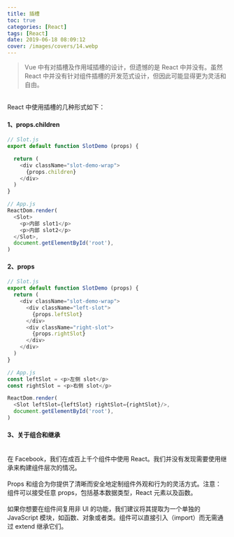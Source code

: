```yaml
---
title: 插槽
toc: true
categories: [React]
tags: [React]
date: 2019-06-18 08:09:12
cover: /images/covers/14.webp
---
```


> Vue 中有对插槽及作用域插槽的设计，但遗憾的是 React 中并没有。虽然 React 中并没有针对组件插槽的开发范式设计，但因此可能显得更为灵活和自由。


<br />React 中使用插槽的几种形式如下：<br />

<a name="1h9sD"></a>
#### 1、props.children
```javascript
// Slot.js
export default function SlotDemo (props) {

  return (
    <div className="slot-demo-wrap">
      {props.children}
    </div>
  )
}

// App.js
ReactDom.render(
  <Slot>
    <p>内部 slot1</p>
    <p>内部 slot2</p>
  </Slot>,
  document.getElementById('root'),
)
```


<a name="2HJrC"></a>
#### 2、props
```javascript
// Slot.js
export default function SlotDemo (props) {
  return (
    <div className="slot-demo-wrap">
      <div className="left-slot">
        {props.leftSlot}
      </div>
      <div className="right-slot">
        {props.rightSlot}
      </div>
    </div>
  )
}

// App.js
const leftSlot = <p>左侧 slot</p>
const rightSlot = <p>右侧 slot</p>

ReactDom.render(
  <Slot leftSlot={leftSlot} rightSlot={rightSlot}/>,
  document.getElementById('root'),
)
```


<a name="RrXtS"></a>
#### 3、关于组合和继承

<br />在 Facebook，我们在成百上千个组件中使用 React。我们并没有发现需要使用继承来构建组件层次的情况。<br />
<br />Props 和组合为你提供了清晰而安全地定制组件外观和行为的灵活方式。注意：组件可以接受任意 props，包括基本数据类型，React 元素以及函数。<br />
<br />如果你想要在组件间复用非 UI 的功能，我们建议将其提取为一个单独的 JavaScript 模块，如函数、对象或者类。组件可以直接引入（import）而无需通过 extend 继承它们。<br />
<br />

